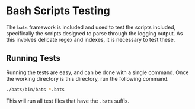 # Bash Scripts Testing

The `bats` framework is included and used to test the scripts included, specifically the scripts designed to parse through the logging output. As this involves delicate regex and indexes, it is necessary to test these.

## Running Tests

Running the tests are easy, and can be done with a single command. Once the working directory is this directory, run the following command.

```bash
./bats/bin/bats *.bats
```

This will run all test files that have the `.bats` suffix.
